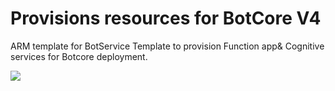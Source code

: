 # Provisions resources for BotCore V4
ARM template for BotService 
Template to provision Function app& Cognitive services for Botcore deployment.

<a href="https://portal.azure.com/#create/Microsoft.Template/uri/https%3A%2F%2Fraw.githubusercontent.com%2FAcuvateSoftware%2FARM-BotCorev4%2Fmaster%2Fazuredeploy.json" target="_blank">
    <img src="http://azuredeploy.net/deploybutton.png"/>
</a> 
